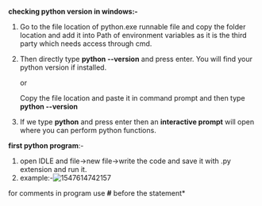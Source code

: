 **checking python version in windows:-**

1. Go to the file location of python.exe runnable file and copy the folder location and add it into Path of environment variables as it is the third party which needs access through cmd.

2. Then directly type  **python --version** and press enter. You will find your python version if installed. 

   or

   Copy the file location and paste it in command prompt and then type **python --version**

3. If we type **python** and press enter then an **interactive prompt** will open where you can perform python functions.

**first python program**:-

1. open IDLE and file->new file->write the code and save it with .py extension and run it.
2. example:-![1547614742157](C:\Users\lchitrag\AppData\Roaming\Typora\typora-user-images\1547614742157.png)

for comments in program use **#** before the statement*


